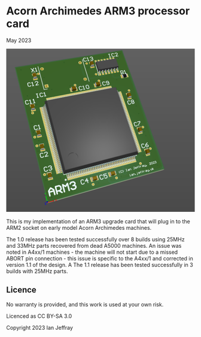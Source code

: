 # Acorn Archimedes ARM3 processor card

May 2023


![3D View](Generated/Archimedes_ARM3_3D_View.PNG)

This is my implementation of an ARM3 upgrade card that will plug in to the ARM2 socket on early model Acorn Archimedes machines.

The 1.0 release has been tested successfully over 8 builds using 25MHz and 33MHz parts recovered from dead A5000 machines.  An issue was noted in A4xx/1 machines - the machine will not start due to a missed ABORT pin connection - this issue is specific to the A4xx/1 and corrected in version 1.1 of the design.  A The 1.1 release has been tested successfully in 3 builds with 25MHz parts.


## Licence

No warranty is provided, and this work is used at your own risk.  

Licenced as CC BY-SA 3.0

Copyright 2023 Ian Jeffray

